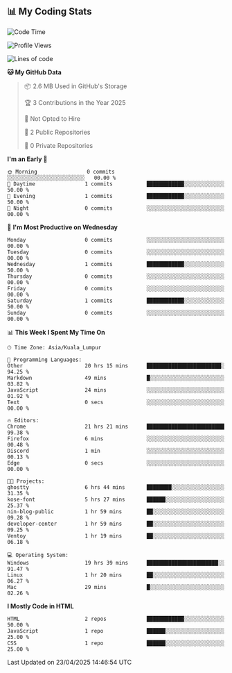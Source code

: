 <!-- BLOG-POSTS:START -->
<!-- BLOG-POSTS:END -->

## 📊 My Coding Stats

<!--START_SECTION:waka-->
![Code Time](http://img.shields.io/badge/Code%20Time-30%20hrs%2039%20mins-blue)

![Profile Views](http://img.shields.io/badge/Profile%20Views-68-blue)

![Lines of code](https://img.shields.io/badge/From%20Hello%20World%20I%27ve%20Written-0%20lines%20of%20code-blue)

**🐱 My GitHub Data** 

> 📦 2.6 MB Used in GitHub's Storage 
 > 
> 🏆 3 Contributions in the Year 2025
 > 
> 🚫 Not Opted to Hire
 > 
> 📜 2 Public Repositories 
 > 
> 🔑 0 Private Repositories 
 > 
**I'm an Early 🐤** 

```text
🌞 Morning                0 commits           ░░░░░░░░░░░░░░░░░░░░░░░░░   00.00 % 
🌆 Daytime                1 commits           ████████████░░░░░░░░░░░░░   50.00 % 
🌃 Evening                1 commits           ████████████░░░░░░░░░░░░░   50.00 % 
🌙 Night                  0 commits           ░░░░░░░░░░░░░░░░░░░░░░░░░   00.00 % 
```
📅 **I'm Most Productive on Wednesday** 

```text
Monday                   0 commits           ░░░░░░░░░░░░░░░░░░░░░░░░░   00.00 % 
Tuesday                  0 commits           ░░░░░░░░░░░░░░░░░░░░░░░░░   00.00 % 
Wednesday                1 commits           ████████████░░░░░░░░░░░░░   50.00 % 
Thursday                 0 commits           ░░░░░░░░░░░░░░░░░░░░░░░░░   00.00 % 
Friday                   0 commits           ░░░░░░░░░░░░░░░░░░░░░░░░░   00.00 % 
Saturday                 1 commits           ████████████░░░░░░░░░░░░░   50.00 % 
Sunday                   0 commits           ░░░░░░░░░░░░░░░░░░░░░░░░░   00.00 % 
```


📊 **This Week I Spent My Time On** 

```text
🕑︎ Time Zone: Asia/Kuala_Lumpur

💬 Programming Languages: 
Other                    20 hrs 15 mins      ████████████████████████░   94.25 % 
Markdown                 49 mins             █░░░░░░░░░░░░░░░░░░░░░░░░   03.82 % 
JavaScript               24 mins             ░░░░░░░░░░░░░░░░░░░░░░░░░   01.92 % 
Text                     0 secs              ░░░░░░░░░░░░░░░░░░░░░░░░░   00.00 % 

🔥 Editors: 
Chrome                   21 hrs 21 mins      █████████████████████████   99.38 % 
Firefox                  6 mins              ░░░░░░░░░░░░░░░░░░░░░░░░░   00.48 % 
Discord                  1 min               ░░░░░░░░░░░░░░░░░░░░░░░░░   00.13 % 
Edge                     0 secs              ░░░░░░░░░░░░░░░░░░░░░░░░░   00.00 % 

🐱‍💻 Projects: 
ghostty                  6 hrs 44 mins       ████████░░░░░░░░░░░░░░░░░   31.35 % 
kose-font                5 hrs 27 mins       ██████░░░░░░░░░░░░░░░░░░░   25.37 % 
nin-blog-public          1 hr 59 mins        ██░░░░░░░░░░░░░░░░░░░░░░░   09.28 % 
developer-center         1 hr 59 mins        ██░░░░░░░░░░░░░░░░░░░░░░░   09.25 % 
Ventoy                   1 hr 19 mins        ██░░░░░░░░░░░░░░░░░░░░░░░   06.18 % 

💻 Operating System: 
Windows                  19 hrs 39 mins      ███████████████████████░░   91.47 % 
Linux                    1 hr 20 mins        ██░░░░░░░░░░░░░░░░░░░░░░░   06.27 % 
Mac                      29 mins             █░░░░░░░░░░░░░░░░░░░░░░░░   02.26 % 
```

**I Mostly Code in HTML** 

```text
HTML                     2 repos             ████████████░░░░░░░░░░░░░   50.00 % 
JavaScript               1 repo              ██████░░░░░░░░░░░░░░░░░░░   25.00 % 
CSS                      1 repo              ██████░░░░░░░░░░░░░░░░░░░   25.00 % 
```




 Last Updated on 23/04/2025 14:46:54 UTC
<!--END_SECTION:waka-->
